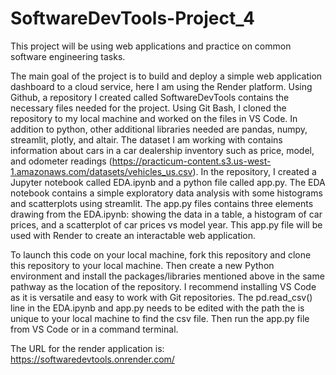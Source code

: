 # SoftwareDevTools-Project_4 
This project will be using web applications and practice on common software engineering tasks.

The main goal of the project is to build and deploy a simple web application dashboard to a cloud service, here I am using the Render platform. Using Github, a repository I created called SoftwareDevTools contains the necessary files needed for the project. Using Git Bash, I cloned the repository to my local machine and worked on the files in VS Code. In addition to python, other additional libraries needed are pandas, numpy, streamlit, plotly, and altair. The dataset I am working with contains information about cars in a car dealership inventory such as price, model, and odometer readings (https://practicum-content.s3.us-west-1.amazonaws.com/datasets/vehicles_us.csv). In the repository, I created a Jupyter notebook called EDA.ipynb and a python file called app.py. The EDA notebook contains a simple exploratory data analysis with some histograms and scatterplots using streamlit. The app.py files contains three elements drawing from the EDA.ipynb: showing the data in a table, a histogram of car prices, and a scatterplot of car prices vs model year. This app.py file will be used with Render to create an interactable web application.

To launch this code on your local machine, fork this repository and clone this repository to your local machine. Then create a new Python environment and install the packages/libraries mentioned above in the same pathway as the location of the repository. I recommend installing VS Code as it is versatile and easy to work with Git repositories. The pd.read_csv() line in the EDA.ipynb and app.py needs to be edited with the path the is unique to your local machine to find the csv file. Then run the app.py file from VS Code or in a command terminal.

The URL for the render application is: https://softwaredevtools.onrender.com/
